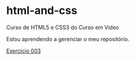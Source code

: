 # html-and-css
 Curso de HTML5 e CSS3 do Curso em Video


Estou aprendendo a gerenciar o meu repositório.

<a href="https://luissemxoro.github.io/html-and-css/Exercicios/ex003/index.html">Exercicio 003</a>
